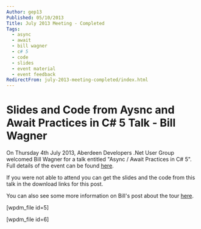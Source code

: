 ```yaml
---
Author: gep13
Published: 05/10/2013
Title: July 2013 Meeting - Completed
Tags:
  - async
  - await
  - bill wagner
  - c# 5
  - code
  - slides
  - event material
  - event feedback
RedirectFrom: july-2013-meeting-completed/index.html
---
```


# Slides and Code from Aysnc and Await Practices in C# 5 Talk - Bill Wagner

On Thursday 4th July 2013, Aberdeen Developers .Net User Group welcomed Bill Wagner for a talk entitled "Async / Await Practices in C# 5".  Full details of the event can be found [here](https://adnuguk.me/194e6Xd).

If you were not able to attend you can get the slides and the code from this talk in the download links for this post.

You can also see some more information on Bill's post about the tour [here](https://billwagner.azurewebsites.net/blog/slides-and-demos-from-dundee-and-glascow-Scotland).

[wpdm_file id=5]

[wpdm_file id=6]
